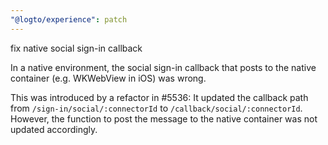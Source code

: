 ```yaml
---
"@logto/experience": patch
---
```


fix native social sign-in callback

In a native environment, the social sign-in callback that posts to the native container (e.g. WKWebView in iOS) was wrong.

This was introduced by a refactor in #5536: It updated the callback path from `/sign-in/social/:connectorId` to `/callback/social/:connectorId`. However, the function to post the message to the native container was not updated accordingly.
